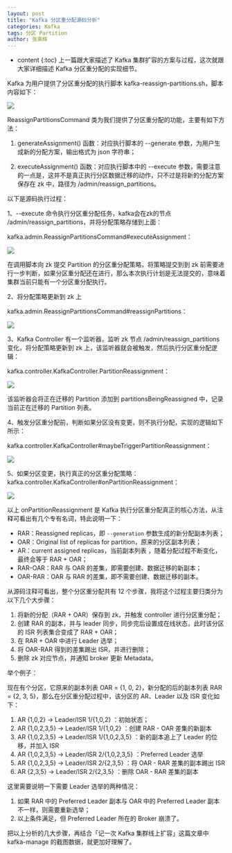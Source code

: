 ```yaml
---
layout: post
title: "Kafka 分区重分配源码分析"
categories: Kafka
tags: 分区 Partition
author: 张乘辉
---
```


* content
{:toc}
上一篇跟大家描述了 Kafka 集群扩容的方案与过程，这次就跟大家详细描述 Kafka 分区重分配的实现细节。










Kafka 为用户提供了分区重分配的执行脚本 kafka-reassign-partitions.sh，脚本内容如下：

![](https://gitee.com/objcoding/md-picture/raw/master/img/20191027152623.png)

ReassignPartitionsCommand 类为我们提供了分区重分配的功能，主要有如下方法：

1. generateAssignment() 函数：对应执行脚本的 --generate 参数，为用户生成新的分配方案，输出格式为 json 字符串；

2. executeAssignment() 函数：对应执行脚本中的 --execute 参数，需要注意的一点是，这并不是真正执行分区数据迁移的动作，只不过是将新的分配方案保存在 zk 中，路径为 /admin/reassign_partitions。

以下是源码执行过程：

1、--execute 命令执行分区重分配任务，kafka会在zk的节点 /admin/reassign_partitions，并将分配策略存储到上面：

kafka.admin.ReassignPartitionsCommand#executeAssignment：

![](https://gitee.com/objcoding/md-picture/raw/master/img/20191027162512.png)

在调用脚本向 zk 提交 Partition 的分区重分配策略，将策略提交到到 zk 前需要进行一步判断，如果分区重分配还在进行，那么本次执行计划是无法提交的，意味着集群当前只能有一个分区重分配执行。

2、将分配策略更新到 zk 上

kafka.admin.ReassignPartitionsCommand#reassignPartitions：

![](https://gitee.com/objcoding/md-picture/raw/master/img/20191027150518.png)

3、Kafka Controller 有一个监听器，监听 zk 节点 /admin/reassign_partitions 变化，将分配策略更新到 zk 上，该监听器就会被触发，然后执行分区重分配逻辑：

kafka.controller.KafkaController.PartitionReassignment：

![](https://gitee.com/objcoding/md-picture/raw/master/img/20191027150659.png)

该监听器会将正在迁移的 Partition 添加到 partitionsBeingReassigned 中，记录当前正在迁移的 Partition 列表。

4、触发分区重分配前，判断如果分区没有变更，则不执行分配，实现的逻辑如下所示：

kafka.controller.KafkaController#maybeTriggerPartitionReassignment：

![](https://gitee.com/objcoding/md-picture/raw/master/img/20191027150921.png)

5、如果分区变更，执行真正的分区重分配策略：
kafka.controller.KafkaController#onPartitionReassignment：

![](https://gitee.com/objcoding/md-picture/raw/master/img/20191027150320.png)

以上 onPartitionReassignment 是 Kafka 执行分区重分配真正的核心方法，从注释可看出有几个专有名词，特此说明一下：

- RAR：Reassigned replicas，即 `--generation` 参数生成的新分配副本列表；
- OAR：Original list of replicas for partition，原来的分区副本列表；
- AR：current assigned replicas，当前副本列表  ，随着分配过程不断变化，最终会等于 RAR + OAR；
- RAR-OAR：RAR 与 OAR 的差集，即需要创建、数据迁移的新副本；
- OAR-RAR：OAR 与 RAR 的差集，即不需要创建、数据迁移的副本。

从源码注释可看出，整个分区重分配共有 12 个步骤，我将这个过程主要归类分为以下几个大步骤：

1. 将新的分配（RAR + OAR）保存到 zk，并触发 controller 进行分区重分配；
2. 创建 RAR 的副本，并与 leader 同步，同步完后设置成在线状态，此时该分区的 ISR 列表集合变成了 RAR + OAR；
3. 在 RAR + OAR 中进行 Leader 选举；
4. 将 OAR-RAR 得到的差集踢出 ISR，并进行删除；
5. 删除 zk 对应节点，并通知 broker 更新 Metadata。

举个例子：

现在有个分区，它原来的副本列表 OAR = {1, 0, 2}，新分配的后的副本列表 RAR = {2, 3, 5}，那么在分区重分配过程中，该分区的 AR、Leader 以及 ISR 变化如下：

1. AR {1,0,2}  -> Leader/ISR 1/{1,0,2} ：初始状态；
2. AR {1,0,2,3,5} -> Leader/ISR 1/{1,0,2} ：创建 RAR - OAR 差集的新副本
3. AR {1,0,2,3,5} -> Leader/ISR 1/{1,0,2,3,5} ：新的副本追上了 Leader 的位移，并加入 ISR
4. AR {1,0,2,3,5} -> Leader/ISR 2/{1,0,2,3,5} ：Preferred Leader 选举
5. AR {1,0,2,3,5} -> Leader/ISR 2/{2,3,5} ：将 OAR - RAR 差集的副本踢出 ISR
6. AR {2,3,5} -> Leader/ISR 2/{2,3,5} ：删除 OAR - RAR 差集的副本

这里需要说明一下需要 Leader 选举的两种情况：

1. 如果 RAR 中的 Preferred Leader 副本与 OAR 中的 Preferred Leader 副本不一样，则需要重新选举；
2. 以上条件满足，但 Preferred Leader 所在的 Broker 崩溃了。

把以上分析的几大步骤，再结合「记一次 Kafka 集群线上扩容」这篇文章中 kafka-manage 的截图数据，就更加好理解了。






